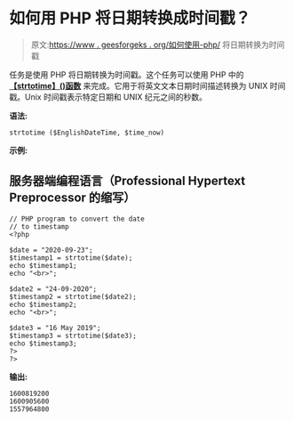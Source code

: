 # 如何用 PHP 将日期转换成时间戳？

> 原文:[https://www . geesforgeks . org/如何使用-php/](https://www.geeksforgeeks.org/how-to-convert-a-date-into-timestamp-using-php/) 将日期转换为时间戳

任务是使用 PHP 将日期转换为时间戳。这个任务可以使用 PHP 中的[**【strtotime】()函数**](https://www.geeksforgeeks.org/php-strtotime-function/) 来完成。它用于将英文文本日期时间描述转换为 UNIX 时间戳。Unix 时间戳表示特定日期和 UNIX 纪元之间的秒数。

**语法:**

```
strtotime ($EnglishDateTime, $time_now)
```

**示例:**

## 服务器端编程语言（Professional Hypertext Preprocessor 的缩写）

```
// PHP program to convert the date 
// to timestamp 
<?php

$date = "2020-09-23";
$timestamp1 = strtotime($date);
echo $timestamp1; 
echo "<br>";

$date2 = "24-09-2020";
$timestamp2 = strtotime($date2);
echo $timestamp2; 
echo "<br>";

$date3 = "16 May 2019";
$timestamp3 = strtotime($date3);
echo $timestamp3;
?>
?>
```

**输出:**

```
1600819200
1600905600
1557964800
```